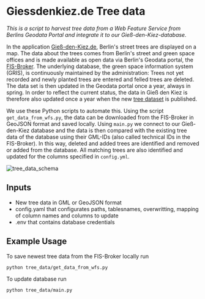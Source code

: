 # Giessdenkiez.de Tree data 

*This is a script to harvest tree data from a Web Feature Service from Berlins Geodata Portal and integrate it to our Gieß-den-Kiez-database.*

In the application [Gieß-den-Kiez.de](https://giessdenkiez.de), Berlin's street trees are displayed on a map. The data about the trees comes from Berlin's street and green space offices and is made available as open data via Berlin's Geodata portal, the [FIS-Broker](https://fbinter.stadt-berlin.de/fb/index.jsp). The underlying database, the green space information system (GRIS), is continuously maintained by the administration: Trees not yet recorded and newly planted trees are entered and felled trees are deleted. The data set is then updated in the Geodata portal once a year, always in spring. In order to reflect the current status, the data in Gieß den Kiez is therefore also updated once a year when the new [tree dataset](https://fbinter.stadt-berlin.de/fb/index.jsp?loginkey=zoomStart&mapId=k_wfs_baumbestand@senstadt&bbox=389138,5819243,390887,5820322) is published.

We use these Python scripts to automate this. Using the script `get_data_from_wfs.py`, the data can be downloaded from the FIS-Broker in GeoJSON format and saved locally. Using `main.py` we connect to our Gieß-den-Kiez database and the data is then compared with the existing tree data of the database using their GML-IDs (also called technical IDs in the FIS-Broker). In this way, deleted and added trees are identified and removed or added from the database. All matching trees are also identified and updated for the columns specified in `config.yml`.

![tree_data_schema](https://user-images.githubusercontent.com/61182572/124777121-44cb3080-df40-11eb-9e49-4cccad77b821.png)

## Inputs 

- New tree data in GML or GeoJSON format
- config.yaml that configurates paths, tablesnames, overwritting, mapping of column names and columns to update
- .env that contains database credentials

## Example Usage

To save newest tree data from the FIS-Broker locally run
```bash
python tree_data/get_data_from_wfs.py
```
To update database run
```bash
python tree_data/main.py
```

